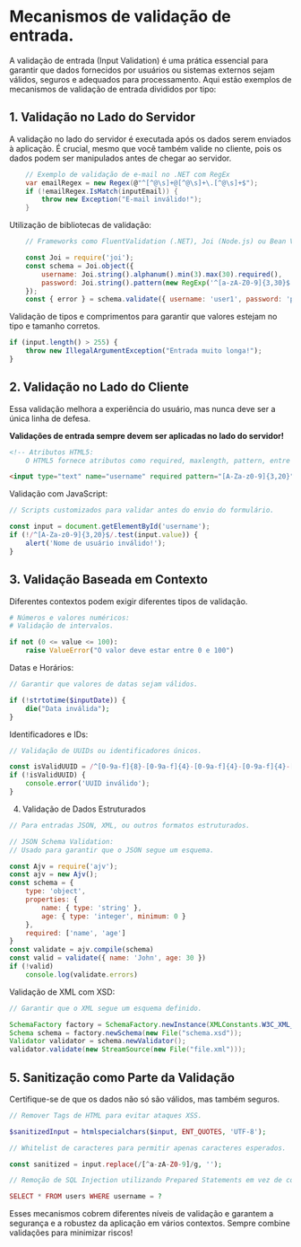 # Mecanismos de validação de entrada.

A validação de entrada (Input Validation) é uma prática essencial para garantir que dados fornecidos por usuários ou sistemas externos sejam válidos, seguros e adequados para processamento. Aqui estão exemplos de mecanismos de validação de entrada divididos por tipo:

## 1. Validação no Lado do Servidor

A validação no lado do servidor é executada após os dados serem enviados à aplicação. É crucial, mesmo que você também valide no cliente, pois os dados podem ser manipulados antes de chegar ao servidor.


```csharp
    // Exemplo de validação de e-mail no .NET com RegEx
    var emailRegex = new Regex(@"^[^@\s]+@[^@\s]+\.[^@\s]+$");
    if (!emailRegex.IsMatch(inputEmail)) {
        throw new Exception("E-mail inválido!");
    }
```

Utilização de bibliotecas de validação:
```js
    // Frameworks como FluentValidation (.NET), Joi (Node.js) ou Bean Validation (Java) permitem criar regras de validação robustas.

    const Joi = require('joi');
    const schema = Joi.object({
        username: Joi.string().alphanum().min(3).max(30).required(),
        password: Joi.string().pattern(new RegExp('^[a-zA-Z0-9]{3,30}$')),
    });
    const { error } = schema.validate({ username: 'user1', password: 'pass' });
```

Validação de tipos e comprimentos para garantir que valores estejam no tipo e tamanho corretos.

```js
if (input.length() > 255) {
    throw new IllegalArgumentException("Entrada muito longa!");
}
```

## 2. Validação no Lado do Cliente

Essa validação melhora a experiência do usuário, mas nunca deve ser a única linha de defesa. 

**Validações de entrada sempre devem ser aplicadas no lado do servidor!**
```html
<!-- Atributos HTML5:
    O HTML5 fornece atributos como required, maxlength, pattern, entre outros. -->

<input type="text" name="username" required pattern="[A-Za-z0-9]{3,20}" title="3-20 caracteres alfanuméricos">
```

Validação com JavaScript:
```js
// Scripts customizados para validar antes do envio do formulário.

const input = document.getElementById('username');
if (!/^[A-Za-z0-9]{3,20}$/.test(input.value)) {
    alert('Nome de usuário inválido!');
}
```

## 3. Validação Baseada em Contexto

Diferentes contextos podem exigir diferentes tipos de validação.
```python
# Números e valores numéricos:
# Validação de intervalos.

if not (0 <= value <= 100):
    raise ValueError("O valor deve estar entre 0 e 100")
```

Datas e Horários:
```php
// Garantir que valores de datas sejam válidos.

if (!strtotime($inputDate)) {
    die("Data inválida");
}
```

Identificadores e IDs:
```js
// Validação de UUIDs ou identificadores únicos.

const isValidUUID = /^[0-9a-f]{8}-[0-9a-f]{4}-[0-9a-f]{4}-[0-9a-f]{4}-[0-9a-f]{12}$/.test(uuid);
if (!isValidUUID) {
    console.error('UUID inválido');
}
```
4. Validação de Dados Estruturados
```js
// Para entradas JSON, XML, ou outros formatos estruturados.

// JSON Schema Validation:
// Usado para garantir que o JSON segue um esquema.

const Ajv = require('ajv');
const ajv = new Ajv();
const schema = {
    type: 'object',
    properties: {
        name: { type: 'string' },
        age: { type: 'integer', minimum: 0 }
    },
    required: ['name', 'age']
}
const validate = ajv.compile(schema)
const valid = validate({ name: 'John', age: 30 })
if (!valid) 
    console.log(validate.errors)
```

Validação de XML com XSD:
```java
// Garantir que o XML segue um esquema definido.

SchemaFactory factory = SchemaFactory.newInstance(XMLConstants.W3C_XML_SCHEMA_NS_URI);
Schema schema = factory.newSchema(new File("schema.xsd"));
Validator validator = schema.newValidator();
validator.validate(new StreamSource(new File("file.xml")));
```

## 5. Sanitização como Parte da Validação

Certifique-se de que os dados não só são válidos, mas também seguros.
```php
// Remover Tags de HTML para evitar ataques XSS.

$sanitizedInput = htmlspecialchars($input, ENT_QUOTES, 'UTF-8');

// Whitelist de caracteres para permitir apenas caracteres esperados.

const sanitized = input.replace(/[^a-zA-Z0-9]/g, '');

// Remoção de SQL Injection utilizando Prepared Statements em vez de concatenar strings.

SELECT * FROM users WHERE username = ?
```

Esses mecanismos cobrem diferentes níveis de validação e garantem a segurança e a robustez da aplicação em vários contextos. Sempre combine validações para minimizar riscos!